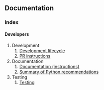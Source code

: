 ## Documentation 

### Index
#### Developers
1. Development
    1. [Development lifecycle](/docs/development/README.md)
    1. [PR instructions](/docs/development/dev_lifecycle.md)
2. Documentation
    1. [Documentation (instructions)](/docs/documentation/README.md)
    1. [Summary of Python recommendations](/docs/documentation/recommendatios.md)
3. Testing
    1. [Testing](/docs/testing/README.md)

